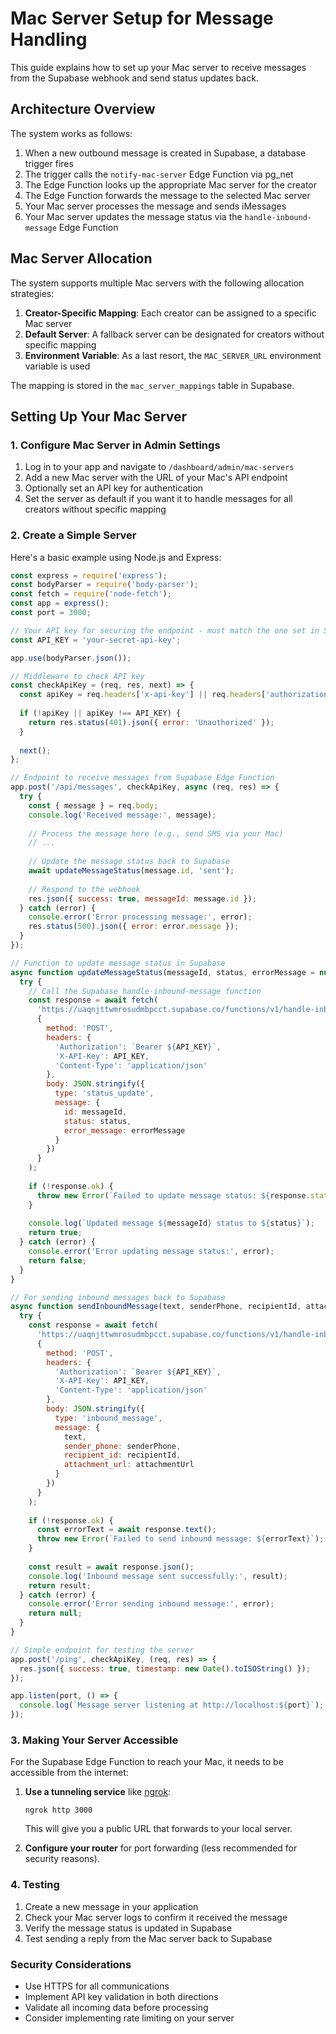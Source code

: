 
# Mac Server Setup for Message Handling

This guide explains how to set up your Mac server to receive messages from the Supabase webhook and send status updates back.

## Architecture Overview

The system works as follows:
1. When a new outbound message is created in Supabase, a database trigger fires
2. The trigger calls the `notify-mac-server` Edge Function via pg_net
3. The Edge Function looks up the appropriate Mac server for the creator
4. The Edge Function forwards the message to the selected Mac server
5. Your Mac server processes the message and sends iMessages
6. Your Mac server updates the message status via the `handle-inbound-message` Edge Function

## Mac Server Allocation

The system supports multiple Mac servers with the following allocation strategies:

1. **Creator-Specific Mapping**: Each creator can be assigned to a specific Mac server
2. **Default Server**: A fallback server can be designated for creators without specific mapping
3. **Environment Variable**: As a last resort, the `MAC_SERVER_URL` environment variable is used

The mapping is stored in the `mac_server_mappings` table in Supabase.

## Setting Up Your Mac Server

### 1. Configure Mac Server in Admin Settings

1. Log in to your app and navigate to `/dashboard/admin/mac-servers`
2. Add a new Mac server with the URL of your Mac's API endpoint
3. Optionally set an API key for authentication
4. Set the server as default if you want it to handle messages for all creators without specific mapping

### 2. Create a Simple Server

Here's a basic example using Node.js and Express:

```javascript
const express = require('express');
const bodyParser = require('body-parser');
const fetch = require('node-fetch');
const app = express();
const port = 3000;

// Your API key for securing the endpoint - must match the one set in Supabase
const API_KEY = 'your-secret-api-key';

app.use(bodyParser.json());

// Middleware to check API key
const checkApiKey = (req, res, next) => {
  const apiKey = req.headers['x-api-key'] || req.headers['authorization']?.split(' ')[1];
  
  if (!apiKey || apiKey !== API_KEY) {
    return res.status(401).json({ error: 'Unauthorized' });
  }
  
  next();
};

// Endpoint to receive messages from Supabase Edge Function
app.post('/api/messages', checkApiKey, async (req, res) => {
  try {
    const { message } = req.body;
    console.log('Received message:', message);
    
    // Process the message here (e.g., send SMS via your Mac)
    // ...
    
    // Update the message status back to Supabase
    await updateMessageStatus(message.id, 'sent');
    
    // Respond to the webhook
    res.json({ success: true, messageId: message.id });
  } catch (error) {
    console.error('Error processing message:', error);
    res.status(500).json({ error: error.message });
  }
});

// Function to update message status in Supabase
async function updateMessageStatus(messageId, status, errorMessage = null) {
  try {
    // Call the Supabase handle-inbound-message function
    const response = await fetch(
      'https://uaqnjttwmrosudmbpcct.supabase.co/functions/v1/handle-inbound-message',
      {
        method: 'POST',
        headers: {
          'Authorization': `Bearer ${API_KEY}`,
          'X-API-Key': API_KEY,
          'Content-Type': 'application/json'
        },
        body: JSON.stringify({
          type: 'status_update',
          message: {
            id: messageId,
            status: status,
            error_message: errorMessage
          }
        })
      }
    );
    
    if (!response.ok) {
      throw new Error(`Failed to update message status: ${response.statusText}`);
    }
    
    console.log(`Updated message ${messageId} status to ${status}`);
    return true;
  } catch (error) {
    console.error('Error updating message status:', error);
    return false;
  }
}

// For sending inbound messages back to Supabase
async function sendInboundMessage(text, senderPhone, recipientId, attachmentUrl = null) {
  try {
    const response = await fetch(
      'https://uaqnjttwmrosudmbpcct.supabase.co/functions/v1/handle-inbound-message',
      {
        method: 'POST',
        headers: {
          'Authorization': `Bearer ${API_KEY}`,
          'X-API-Key': API_KEY,
          'Content-Type': 'application/json'
        },
        body: JSON.stringify({
          type: 'inbound_message',
          message: {
            text,
            sender_phone: senderPhone,
            recipient_id: recipientId,
            attachment_url: attachmentUrl
          }
        })
      }
    );
    
    if (!response.ok) {
      const errorText = await response.text();
      throw new Error(`Failed to send inbound message: ${errorText}`);
    }
    
    const result = await response.json();
    console.log('Inbound message sent successfully:', result);
    return result;
  } catch (error) {
    console.error('Error sending inbound message:', error);
    return null;
  }
}

// Simple endpoint for testing the server
app.post('/ping', checkApiKey, (req, res) => {
  res.json({ success: true, timestamp: new Date().toISOString() });
});

app.listen(port, () => {
  console.log(`Message server listening at http://localhost:${port}`);
});
```

### 3. Making Your Server Accessible

For the Supabase Edge Function to reach your Mac, it needs to be accessible from the internet:

1. **Use a tunneling service** like [ngrok](https://ngrok.com):
   ```
   ngrok http 3000
   ```
   This will give you a public URL that forwards to your local server.

2. **Configure your router** for port forwarding (less recommended for security reasons).

### 4. Testing

1. Create a new message in your application
2. Check your Mac server logs to confirm it received the message
3. Verify the message status is updated in Supabase
4. Test sending a reply from the Mac server back to Supabase

### Security Considerations

- Use HTTPS for all communications
- Implement API key validation in both directions
- Validate all incoming data before processing
- Consider implementing rate limiting on your server

